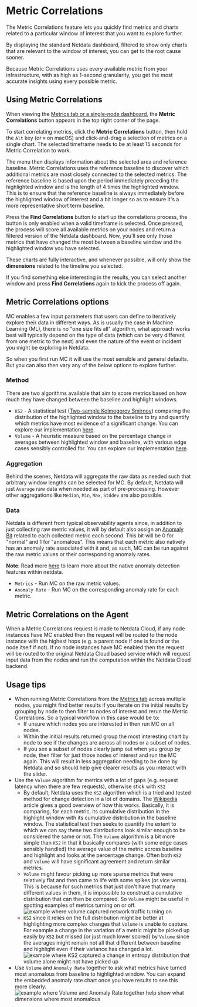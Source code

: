 # Metric Correlations

The Metric Correlations feature lets you quickly find metrics and charts related to a particular window of interest that you want to explore further.

By displaying the standard Netdata dashboard, filtered to show only charts that are relevant to the window of interest, you can get to the root cause sooner.

Because Metric Correlations uses every available metric from your infrastructure, with as high as 1-second granularity, you get the most accurate insights using every possible metric.

## Using Metric Correlations

When viewing the [Metrics tab or a single-node dashboard](https://github.com/netdata/netdata/blob/master/docs/dashboard/metrics-tab-and-single-node-tabs.md), the **Metric Correlations** button appears in the top right corner of the page.

To start correlating metrics, click the **Metric Correlations** button, then hold the `Alt` key (or `⌘` on macOS) and click-and-drag a selection of metrics on a single chart. The selected timeframe needs to be at least 15 seconds for Metric Correlation to work.

The menu then displays information about the selected area and reference baseline. Metric Correlations uses the reference baseline to discover which additional metrics are most closely connected to the selected metrics. The reference baseline is based upon the period immediately preceding the highlighted window and is the length of 4 times the highlighted window. This is to ensure that the reference baseline is always immediately before the highlighted window of interest and a bit longer so as to ensure it's a more representative short term baseline.

Press the **Find Correlations** button to start up the correlations process, the button is only enabled when a valid timeframe is selected. Once pressed, the process will score all available metrics on your nodes and return a filtered version of the Netdata dashboard. Now, you'll see only those metrics that have changed the most between a baseline window and the highlighted window you have selected.

These charts are fully interactive, and whenever possible, will only show the **dimensions** related to the timeline you selected.

If you find something else interesting in the results, you can select another window and press **Find Correlations** again to kick the process off again.

## Metric Correlations options

MC enables a few input parameters that users can define to iteratively explore their data in different ways. As is usually the case in Machine Learning (ML), there is no "one size fits all" algorithm, what approach works best will typically depend on the type of data (which can be very different from one metric to the next) and even the nature of the event or incident you might be exploring in Netdata.

So when you first run MC it will use the most sensible and general defaults. But you can also then vary any of the below options to explore further.

### Method

There are two algorithms available that aim to score metrics based on how much they have changed between the baseline and highlight windows.

- `KS2` - A statistical test ([Two-sample Kolmogorov Smirnov](https://en.wikipedia.org/wiki/Kolmogorov%E2%80%93Smirnov_test#Two-sample_Kolmogorov%E2%80%93Smirnov_test)) comparing the distribution of the highlighted window to the baseline to try and quantify which metrics have most evidence of a significant change. You can explore our implementation [here](https://github.com/netdata/netdata/blob/d917f9831c0a1638ef4a56580f321eb6c9a88037/database/metric_correlations.c#L212).
- `Volume` -  A heuristic measure based on the percentage change in averages between highlighted window and baseline, with various edge cases sensibly controlled for. You can explore our implementation [here](https://github.com/netdata/netdata/blob/d917f9831c0a1638ef4a56580f321eb6c9a88037/database/metric_correlations.c#L516).

### Aggregation

Behind the scenes, Netdata will aggregate the raw data as needed such that arbitrary window lengths can be selected for MC. By default, Netdata will just `Average` raw data when needed as part of pre-processing. However other aggregations like `Median`, `Min`, `Max`, `Stddev` are also possible.

### Data

Netdata is different from typical observability agents since, in addition to just collecting raw metric values, it will by default also assign an [Anomaly Bit](https://github.com/netdata/netdata/tree/master/src/ml#anomaly-bit) related to each collected metric each second. This bit will be 0 for "normal" and 1 for "anomalous". This means that each metric also natively has an anomaly rate associated with it and, as such, MC can be run against the raw metric values or their corresponding anomaly rates.

**Note**: Read more [here](https://github.com/netdata/netdata/blob/master/src/ml/README.md) to learn more about the native anomaly detection features within netdata.

- `Metrics` - Run MC on the raw metric values.
- `Anomaly Rate` - Run MC on the corresponding anomaly rate for each metric.

## Metric Correlations on the Agent

When a Metric Correlations request is made to Netdata Cloud, if any node instances have MC enabled then the request will be routed to the node instance with the highest hops (e.g. a parent node if one is found or the node itself if not). If no node instances have MC enabled then the request will be routed to the original Netdata Cloud based service which will request input data from the nodes and run the computation within the Netdata Cloud backend.

## Usage tips

- When running Metric Correlations from the [Metrics tab](docs/dashboard/metrics-tab-and-single-node-tabs.md) across multiple nodes, you might find better results if you iterate on the initial results by grouping by node to then filter to nodes of interest and rerun the Metric Correlations. So a typical workflow in this case would be to:
  - If unsure which nodes you are interested in then run MC on all nodes.
  - Within the initial results returned group the most interesting chart by node to see if the changes are across all nodes or a subset of nodes.
  - If you see a subset of nodes clearly jump out when you group by node, then filter for just those nodes of interest and run the MC again. This will result in less aggregation needing to be done by Netdata and so should help give clearer results as you interact with the slider.
- Use the `Volume` algorithm for metrics with a lot of gaps (e.g. request latency when there are few requests), otherwise stick with `KS2`
  - By default, Netdata uses the `KS2` algorithm which is a tried and tested method for change detection in a lot of domains. The [Wikipedia](https://en.wikipedia.org/wiki/Kolmogorov%E2%80%93Smirnov_test) article gives a good overview of how this works. Basically, it is comparing, for each metric, its cumulative distribution in the highlight window with its cumulative distribution in the baseline window. The statistical test then seeks to quantify the extent to which we can say these two distributions look similar enough to be considered the same or not. The `Volume` algorithm is a bit more simple than `KS2` in that it basically compares (with some edge cases sensibly handled) the average value of the metric across baseline and highlight and looks at the percentage change. Often both `KS2` and `Volume` will have significant agreement and return similar metrics.
  - `Volume` might favour picking up more sparse metrics that were relatively flat and then came to life with some spikes (or vice versa). This is because for such metrics that just don't have that many different values in them, it is impossible to construct a cumulative distribution that can then be compared. So `Volume` might be useful in spotting examples of metrics turning on or off. ![example where volume captured network traffic turning on](https://user-images.githubusercontent.com/2178292/182336924-d02fd3d3-7f09-41da-9cfc-809d01396d9d.png)
  - `KS2` since it relies on the full distribution might be better at highlighting more complex changes that `Volume` is unable to capture. For example a change in the variation of a metric might be picked up easily by `KS2` but missed (or just much lower scored) by `Volume` since the averages might remain not all that different between baseline and highlight even if their variance has changed a lot. ![example where KS2 captured a change in entropy distribution that volume alone might not have picked up](https://user-images.githubusercontent.com/2178292/182338289-59b61e6b-089d-431c-bc8e-bd19ba6ad5a5.png)
- Use `Volume` and `Anomaly Rate` together to ask what metrics have turned most anomalous from baseline to highlighted window. You can expand the embedded anomaly rate chart once you have results to see this more clearly. ![example where Volume and Anomaly Rate together help show what dimensions where most anomalous](https://user-images.githubusercontent.com/2178292/182338666-6d19fa92-89d3-4d61-804c-8f10982114f5.png)
